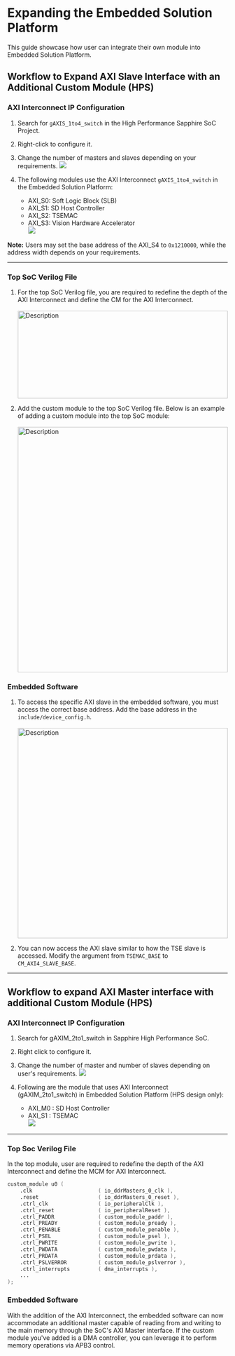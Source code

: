 # Expanding the Embedded Solution Platform 

This guide showcase how user can integrate their own module into Embedded Solution Platform. 

## Workflow to Expand AXI Slave Interface with an Additional Custom Module (HPS)

### AXI Interconnect IP Configuration
1. Search for `gAXIS_1to4_switch` in the High Performance Sapphire SoC Project.
2. Right-click to configure it.
3. Change the number of masters and slaves depending on your requirements.
   ![](../images/hps/hps_custom_module_axi4_1.png)

4. The following modules use the AXI Interconnect `gAXIS_1to4_switch` in the Embedded Solution Platform:
    * AXI_S0: Soft Logic Block (SLB)
    * AXI_S1: SD Host Controller
    * AXI_S2: TSEMAC
    * AXI_S3: Vision Hardware Accelerator  
   ![](../images/hps/hps_custom_module_axi4_2.png)

**Note:** Users may set the base address of the AXI_S4 to `0x1210000`, while the address width depends on your requirements.

---

### Top SoC Verilog File

1. For the top SoC Verilog file, you are required to redefine the depth of the AXI Interconnect and define the CM for the AXI Interconnect.  
   <br> <img src="../images/hps/hps_custom_module_axi4_3.png" alt="Description" width="480" height="200">

2. Add the custom module to the top SoC Verilog file. Below is an example of adding a custom module into the top SoC module:  
   <br> <img src="../images/custom_module_axi4_4.png" alt="Description" width="480" height="560">

### Embedded Software

1. To access the specific AXI slave in the embedded software, you must access the correct base address. Add the base address in the `include/device_config.h`.  
   <br> <img src="../images/hps/hps_custom_module_embedded_sw.png" alt="Description" width="480" height="480">

2. You can now access the AXI slave similar to how the TSE slave is accessed. Modify the argument from `TSEMAC_BASE` to `CM_AXI4_SLAVE_BASE`.

---



## Workflow to expand AXI Master interface with additional Custom Module (HPS)

### AXI Interconnect IP Configuration
1. Search for gAXIM_2to1_switch in Sapphire High Performance SoC.
2. Right click to configure it.
3. Change the number of master and number of slaves depending on user's requirements. ![](../images/hps/hps_axim_custom_module_axi4_ip.png)

4. Following are the module that uses AXI Interconnect (gAXIM_2to1_switch) in Embedded Solution Platform (HPS design only):
    * AXI_M0 : SD Host Controller
    * AXI_S1 : TSEMAC <br>
    ![](../images/hps/hps_custom_module_axi4_master.png)

---

### Top Soc Verilog File

In the top module, user are required to redefine the depth of the AXI Interconnect and define the MCM for AXI Interconnect.

```verilog
custom_module u0 (
    .clk                     ( io_ddrMasters_0_clk ),
    .reset                   ( io_ddrMasters_0_reset ),
    .ctrl_clk                ( io_peripheralClk ),
    .ctrl_reset              ( io_peripheralReset ),
    .ctrl_PADDR              ( custom_module_paddr ),
    .ctrl_PREADY             ( custom_module_pready ),
    .ctrl_PENABLE            ( custom_module_penable ),
    .ctrl_PSEL               ( custom_module_psel ),
    .ctrl_PWRITE             ( custom_module_pwrite ),
    .ctrl_PWDATA             ( custom_module_pwdata ),
    .ctrl_PRDATA             ( custom_module_prdata ),
    .ctrl_PSLVERROR          ( custom_module_pslverror ),
    .ctrl_interrupts         ( dma_interrupts ),
    ...
);
```

### Embedded Software

With the addition of the AXI Interconnect, the embedded software can now accommodate an additional master capable of reading from and writing to the main memory through the SoC's AXI Master interface. If the custom module you've added is a DMA controller, you can leverage it to perform memory operations via APB3 control.
